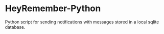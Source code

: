 # HeyRemember-Python
Python script for sending notifications with messages stored in a local sqlite database.

